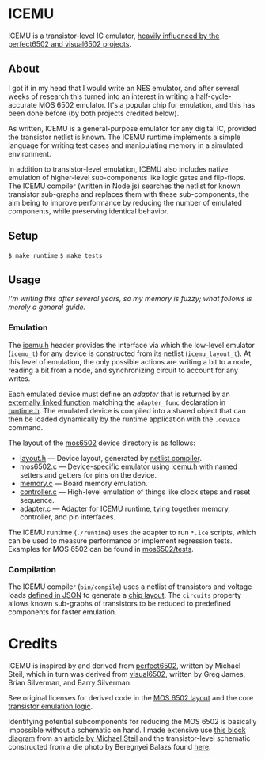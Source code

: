 # ICEMU

ICEMU is a transistor-level IC emulator, [heavily influenced by the perfect6502 and visual6502 projects](#credits).

## About

I got it in my head that I would write an NES emulator, and after several weeks of research this turned into an interest in writing a half-cycle-accurate MOS 6502 emulator. It's a popular chip for emulation, and this has been done before (by both projects credited below).

As written, ICEMU is a general-purpose emulator for any digital IC, provided the transistor netlist is known. The ICEMU runtime implements a simple language for writing test cases and manipulating memory in a simulated environment.

In addition to transistor-level emulation, ICEMU also includes native emulation of higher-level sub-components like logic gates and flip-flops. The ICEMU compiler (written in Node.js) searches the netlist for known transistor sub-graphs and replaces them with these sub-components, the aim being to improve performance by reducing the number of emulated components, while preserving identical behavior.

## Setup

`$ make runtime`
`$ make tests`

## Usage

_I'm writing this after several years, so my memory is fuzzy; what follows is merely a general guide._

### Emulation

The [icemu.h](/icemu.h) header provides the interface via which the low-level emulator (`icemu_t`) for any device is constructed from its netlist (`icemu_layout_t`). At this level of emulation, the only possible actions are writing a bit to a node, reading a bit from a node, and synchronizing circuit to account for any writes.

Each emulated device must define an _adapter_ that is returned by an [externally linked function](https://github.com/klibbbs/icemu/blob/0c1910aa6bcc3c7627b4cfea167de8cdcd92ffcb/mos6502/adapter.h#L6) matching the `adapter_func` declaration in [runtime.h](/runtime.h). The emulated device is compiled into a shared object that can then be loaded dynamically by the runtime application with the `.device` command.

The layout of the [mos6502](/mos6502) device directory is as follows:
- [layout.h](/layout.h) &mdash; Device layout, generated by [netlist compiler](#compilation).
- [mos6502.c](/mos6502.c) &mdash; Device-specific emulator using [icemu.h](/icemu.h) with named setters and getters for pins on the device.
- [memory.c](/memory.c) &mdash; Board memory emulation.
- [controller.c](/controller.c) &mdash; High-level emulation of things like clock steps and reset sequence.
- [adapter.c](/adapter.c) &mdash; Adapter for ICEMU runtime, tying together memory, controller, and pin interfaces.

The ICEMU runtime (`./runtime`) uses the adapter to run `*.ice` scripts, which can be used to measure performance or implement regression tests. Examples for MOS 6502 can be found in [mos6502/tests](/mos6502/tests).

### Compilation

The ICEMU compiler (`bin/compile`) uses a netlist of transistors and voltage loads [defined in JSON](/mos6502/icemu.json) to generate a [chip layout](/mos6502/layout.h). The `circuits` property allows known sub-graphs of transistors to be reduced to predefined components for faster emulation.

# Credits

ICEMU is inspired by and derived from [perfect6502](https://github.com/mist64/perfect6502), written by Michael Steil, which in turn was derived from [visual6502](https://github.com/trebonian/visual6502), written by Greg James, Brian Silverman, and Barry Silverman.

See original licenses for derived code in the [MOS 6502 layout](mos6502/layout.h) and the core [transistor emulation logic](icemu.c).

Identifying potential subcomponents for reducing the MOS 6502 is basically impossible without a schematic on hand. I made extensive use [this block diagram](https://www.weihenstephan.org/~michaste/pagetable/6502/6502.jpg) from an [article by Michael Steil](https://www.pagetable.com/?p=39) and the transistor-level schematic constructed from a die photo by Beregnyei Balazs found [here](https://www.nesdev.org/wiki/Visual6502wiki/Balazs%27_schematic_and_documents).
